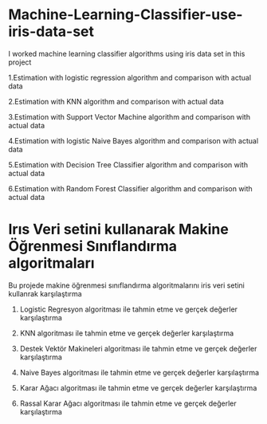 # Machine-Learning-Classifier-use-iris-data-set
I worked machine learning classifier algorithms using iris data set in this project

1.Estimation with logistic regression algorithm and comparison with actual data


2.Estimation with KNN algorithm and comparison with actual data


3.Estimation with Support Vector Machine algorithm and comparison with actual data


4.Estimation with logistic Naive Bayes algorithm and comparison with actual data


5.Estimation with Decision Tree Classifier algorithm and comparison with actual data


6.Estimation with Random Forest Classifier algorithm and comparison with actual data


# Irıs Veri setini kullanarak Makine Öğrenmesi Sınıflandırma algoritmaları

Bu projede makine öğrenmesi sınıflandırma algoritmalarını iris veri setini kullanrak karşılaştırma

1. Logistic Regresyon algoritması ile tahmin etme ve gerçek değerler karşılaştırma


2. KNN algoritması ile tahmin etme ve gerçek değerler karşılaştırma


3. Destek Vektör Makineleri algoritması ile tahmin etme ve gerçek değerler karşılaştırma


4. Naive Bayes algoritması ile tahmin etme ve gerçek değerler karşılaştırma


5. Karar Ağacı algoritması ile tahmin etme ve gerçek değerler karşılaştırma


6. Rassal Karar Ağacı algoritması ile tahmin etme ve gerçek değerler karşılaştırma
